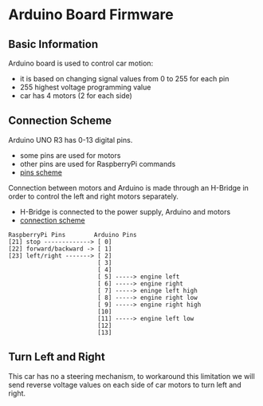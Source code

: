 # Arduino Board Firmware

## Basic Information
Arduino board is used to control car motion:
- it is based on changing signal values from 0 to 255 for each pin
- 255 highest voltage programming value
- car has 4 motors (2 for each side)

## Connection Scheme
Arduino UNO R3 has 0-13 digital pins.
- some pins are used for motors
- other pins are used for RaspberryPi commands
- [pins scheme](https://store-usa.arduino.cc/products/arduino-uno-rev3)

Connection between motors and Arduino is made through an H-Bridge in order to control the left and right motors separately.
- H-Bridge is connected to the power supply, Arduino and motors
- [connection scheme](https://howtomechatronics.com/tutorials/arduino/arduino-dc-motor-control-tutorial-l298n-pwm-h-bridge/)
  
```
RaspberryPi Pins        Arduino Pins
[21] stop -------------> [ 0]
[22] forward/backward -> [ 1]
[23] left/right -------> [ 2]
                         [ 3]
                         [ 4]
                         [ 5] -----> engine left
                         [ 6] -----> engine right
                         [ 7] -----> eninge left high
                         [ 8] -----> engine right low
                         [ 9] -----> engine right high
                         [10]
                         [11] -----> engine left low
                         [12]
                         [13]
```

## Turn Left and Right
This car has no a steering mechanism, to workaround this limitation we will send reverse voltage values on each side of car motors to turn left and right.
